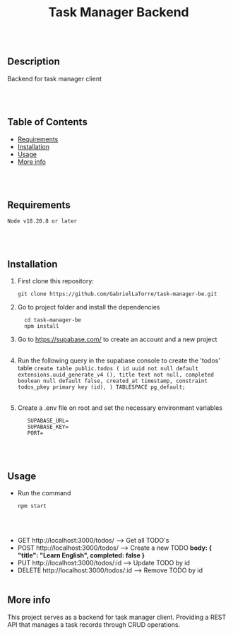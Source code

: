 <div align="center">
 <h1>Task Manager Backend</h1>
</div>

<br><br>
## Description
Backend for task manager client

<br><br>
## Table of Contents

- [Requirements](#requirements)
- [Installation](#installation)
- [Usage](#usage)
- [More info](#more-info)

<br><br>
## Requirements

 ```
Node v18.20.8 or later
 ```

<br><br>
## Installation
  1. First clone this repository:
     
      ```
      git clone https://github.com/GabrielLaTorre/task-manager-be.git
      ```
  2. Go to project folder and install the dependencies 

      ```
        cd task-manager-be
        npm install
      ```

  3. Go to https://supabase.com/ to create an account and a new project
  <br><br>
  4. Run the following query in the supabase console to create the 'todos' table
    ```
        create table public.todos (
        id uuid not null default extensions.uuid_generate_v4 (),
        title text not null,
        completed boolean null default false,
        created_at timestamp,
        constraint todos_pkey primary key (id),
      ) TABLESPACE pg_default;
    ```
  <br><br>
  5. Create a .env file on root and set the necessary environment variables

     ```
        SUPABASE_URL=
        SUPABASE_KEY=
        PORT=
      ```
<br><br>
## Usage

- Run the command

    ```
    npm start
    ```
<br><br>
- GET http://localhost:3000/todos/        --> Get all TODO's
- POST http://localhost:3000/todos/       --> Create a new TODO      <b>body: { "title": "Learn English", completed: false }</b>
- PUT http://localhost:3000/todos/:id     --> Update TODO by id
- DELETE http://localhost:3000/todos/:id  --> Remove TODO by id
<br><br>
## More info

This project serves as a backend for task manager client. Providing a REST API that manages a task records through CRUD operations.


